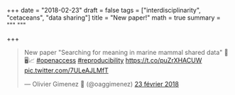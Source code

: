 +++
date = "2018-02-23"
draft = false
tags = ["interdisciplinarity", "cetaceans", "data sharing"]
title = "New paper!"
math = true
summary = """
"""

+++
 
<blockquote class="twitter-tweet" data-lang="fr"><p lang="en" dir="ltr">New paper &quot;Searching for meaning in marine mammal shared data&quot; 🐬🖥️📈 <a href="https://twitter.com/hashtag/openaccess?src=hash&amp;ref_src=twsrc%5Etfw">#openaccess</a> <a href="https://twitter.com/hashtag/reproducibility?src=hash&amp;ref_src=twsrc%5Etfw">#reproducibility</a> <a href="https://t.co/puZrXHACUW">https://t.co/puZrXHACUW</a> <a href="https://t.co/7ULeAJLMfT">pic.twitter.com/7ULeAJLMfT</a></p>&mdash; Olivier Gimenez 🍉 (@oaggimenez) <a href="https://twitter.com/oaggimenez/status/967053817090109440?ref_src=twsrc%5Etfw">23 février 2018</a></blockquote>
<script async src="https://platform.twitter.com/widgets.js" charset="utf-8"></script>
